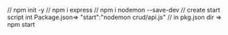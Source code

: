 // npm init -y 
// npm i express
//  npm i nodemon --save-dev
// create start script int Package.json=>  "start":"nodemon crud/api.js"
// in pkg.json dir => npm start